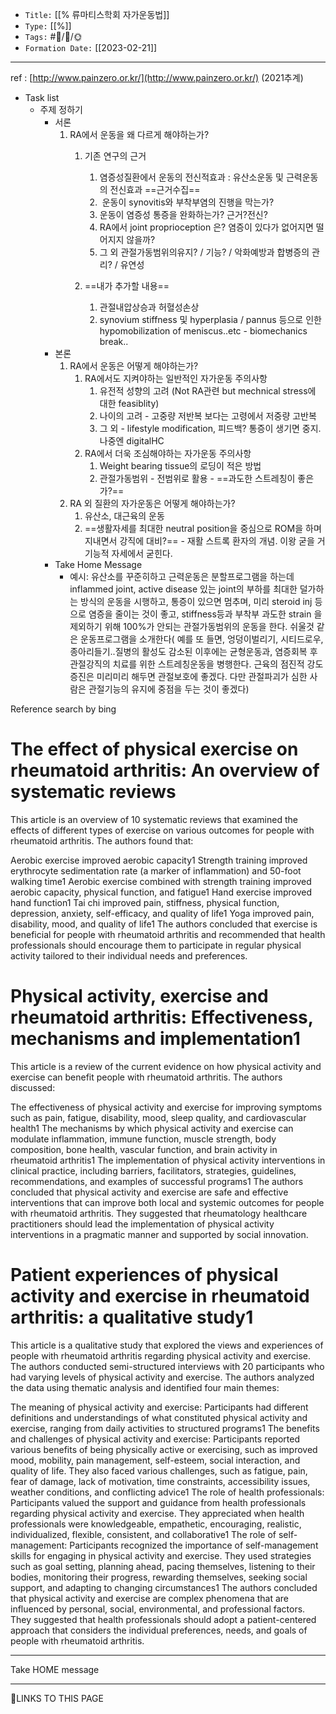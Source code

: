 -   `Title:` [[% 류마티스학회 자가운동법]]
-   `Type:` [[%]]
-   `Tags:` #🧠️/📝️/🌞️ 
-   `Formation Date:` [[2023-02-21]]
---

ref : [http://www.painzero.or.kr/](http://www.painzero.or.kr/) (2021추계)

- Task list
	- 주제 정하기
		- 서론
			1. RA에서 운동을 왜 다르게 해야하는가?
				1. 기존 연구의 근거
					1. 염증성질환에서 운동의 전신적효과
					   : 유산소운동 및 근력운동의 전신효과 ==근거수집==
					2.  운동이 synovitis와 부착부염의 진행을 막는가?
					3. 운동이 염증성 통증을 완화하는가? 근거?전신?
					4. RA에서 joint proprioception 은? 염증이 있다가 없어지면 떨어지지 않을까?
					5. 그 외 관절가동범위의유지? / 기능? / 악화예방과 합병증의 관리? / 유연성
					   
				2.  ==내가 추가할 내용==
					1. 관절내압상승과 허혈성손상
					2. synovium stiffness 및 hyperplasia / pannus 등으로 인한 hypomobilization of meniscus..etc - biomechanics break.. 
		- 본론
			1. RA에서 운동은 어떻게 해야하는가?
				1. RA에서도 지켜야하는 일반적인 자가운동 주의사항
					1. 유전적 성향의 고려 (Not RA관련 but mechnical stress에 대한 feasiblity)
					2. 나이의 고려 - 고중량 저반복 보다는 고령에서 저중량 고반복
					3. 그 외 - lifestyle modification, 피드백? 통증이 생기면 중지. 나중엔 digitalHC
				2. RA에서 더욱 조심해야하는 자가운동 주의사항
					1. Weight bearing tissue의 로딩이 적은 방법
					2. 관절가동범위 - 전범위로 활용 - ==과도한 스트레칭이 좋은가?==
			2. RA 외 질환의 자가운동은 어떻게 해야하는가? 
				1. 유산소, 대근육의 운동
				2. ==생활자세를 최대한 neutral position을 중심으로 ROM을 하며 지내면서 강직에 대비?== - 재활 스트록 환자의 개념. 이왕 굳을 거 기능적 자세에서 굳힌다.
		- Take Home Message
			- 예시: 유산소를 꾸준히하고 근력운동은 분할프로그램을 하는데 inflammed joint, active disease 있는 joint의 부하를 최대한 덜가하는 방식의 운동을 시행하고, 통증이 있으면 멈추며, 미리 steroid inj 등으로 염증을 줄이는 것이 좋고, stiffness등과 부착부 과도한 strain 을 제외하기 위해 100%가 안되는 관절가동범위의 운동을 한다. 쉬울것 같은 운동프로그램을 소개한다( 예를 또 들면, 엉덩이벌리기, 시티드로우, 종아리들기..질병의 활성도 감소된 이후에는 균형운동과, 염증회복 후 관절강직의 치료를 위한 스트레칭운동을 병행한다. 근육의 점진적 강도 증진은 미리미리 해두면 관절보호에 좋겠다. 다만 관절파괴가 심한 사람은 관절기능의 유지에 중점을 두는 것이 좋겠다)


Reference search by bing

# The effect of physical exercise on rheumatoid arthritis: An overview of systematic reviews

This article is an overview of 10 systematic reviews that examined the effects of different types of exercise on various outcomes for people with rheumatoid arthritis. The authors found that:

Aerobic exercise improved aerobic capacity1
Strength training improved erythrocyte sedimentation rate (a marker of inflammation) and 50-foot walking time1
Aerobic exercise combined with strength training improved aerobic capacity, physical function, and fatigue1
Hand exercise improved hand function1
Tai chi improved pain, stiffness, physical function, depression, anxiety, self-efficacy, and quality of life1
Yoga improved pain, disability, mood, and quality of life1
The authors concluded that exercise is beneficial for people with rheumatoid arthritis and recommended that health professionals should encourage them to participate in regular physical activity tailored to their individual needs and preferences.



# Physical activity, exercise and rheumatoid arthritis: Effectiveness, mechanisms and implementation1

This article is a review of the current evidence on how physical activity and exercise can benefit people with rheumatoid arthritis. The authors discussed:

The effectiveness of physical activity and exercise for improving symptoms such as pain, fatigue, disability, mood, sleep quality, and cardiovascular health1
The mechanisms by which physical activity and exercise can modulate inflammation, immune function, muscle strength, body composition, bone health, vascular function, and brain activity in rheumatoid arthritis1
The implementation of physical activity interventions in clinical practice, including barriers, facilitators, strategies, guidelines, recommendations, and examples of successful programs1
The authors concluded that physical activity and exercise are safe and effective interventions that can improve both local and systemic outcomes for people with rheumatoid arthritis. They suggested that rheumatology healthcare practitioners should lead the implementation of physical activity interventions in a pragmatic manner and supported by social innovation.




# Patient experiences of physical activity and exercise in rheumatoid arthritis: a qualitative study1

This article is a qualitative study that explored the views and experiences of people with rheumatoid arthritis regarding physical activity and exercise. The authors conducted semi-structured interviews with 20 participants who had varying levels of physical activity and exercise. The authors analyzed the data using thematic analysis and identified four main themes:

The meaning of physical activity and exercise: Participants had different definitions and understandings of what constituted physical activity and exercise, ranging from daily activities to structured programs1
The benefits and challenges of physical activity and exercise: Participants reported various benefits of being physically active or exercising, such as improved mood, mobility, pain management, self-esteem, social interaction, and quality of life. They also faced various challenges, such as fatigue, pain, fear of damage, lack of motivation, time constraints, accessibility issues, weather conditions, and conflicting advice1
The role of health professionals: Participants valued the support and guidance from health professionals regarding physical activity and exercise. They appreciated when health professionals were knowledgeable, empathetic, encouraging, realistic, individualized, flexible, consistent, and collaborative1
The role of self-management: Participants recognized the importance of self-management skills for engaging in physical activity and exercise. They used strategies such as goal setting, planning ahead, pacing themselves, listening to their bodies, monitoring their progress, rewarding themselves, seeking social support, and adapting to changing circumstances1
The authors concluded that physical activity and exercise are complex phenomena that are influenced by personal, social, environmental, and professional factors. They suggested that health professionals should adopt a patient-centered approach that considers the individual preferences, needs, and goals of people with rheumatoid arthritis.





---
Take HOME message

---

🔗LINKS TO THIS PAGE